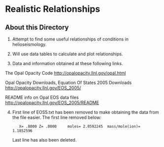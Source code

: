 Realistic Relationships
=============================

About this Directory
--------------------

1.  Attempt to find some useful relationships of conditions in helioseismology.

2.  Will use data tables to calculate and plot relationships.

3.  Data and information obtained at these following links.

  The Opal Opacity Code
  http://opalopacity.llnl.gov/opal.html

  Opal Opacity Downloads, Equation Of States 2005 Downloads
  http://opalopacity.llnl.gov/EOS_2005/

  README info on Opal EOS data files
  http://opalopacity.llnl.gov/EOS_2005/README


4.  First line of EOS5.txt has been removed to make obtaining the data from the
    file easier.  The first line removed below:

           X= .8000 Z= .0000     moles= 2.0592245  mass/mole(ion)= 1.1852596

    Last line has also been deleted.
